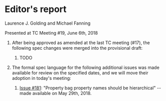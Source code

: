 # Editor's report

Laurence J. Golding and Michael Fanning

Presented at TC Meeting #19, June 6th, 2018

1. After being approved as amended at the last TC meeting (#17), the following spec changes were merged into the provisional draft:

    1. TODO

1. The formal spec language for the following additional issues was made available for review on the specified dates, and we will move their adoption in today's meeting:

    1. [Issue #181](https://github.com/oasis-tcs/sarif-spec/issues/181): "Property bag property names should be hierarchical" -- made available on May 29th, 2018.
